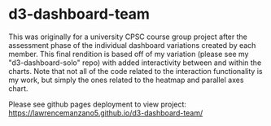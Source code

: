 # d3-dashboard-team

This was originally for a university CPSC course group project after the assessment phase of the individual dashboard variations created by each member. This final rendition is based off of my variation (please see my "d3-dashboard-solo" repo) with added interactivity between and within the charts.
Note that not all of the code related to the interaction functionality is my work, but simply the ones related to the heatmap and parallel axes chart.

Please see github pages deployment to view project: https://lawrencemanzano5.github.io/d3-dashboard-team/
